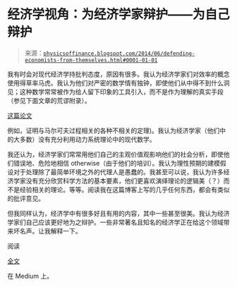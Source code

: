 <!--yml

分类：未分类

日期：2024-05-18 06:51:23

-->

# 经济学视角：为经济学家辩护——为自己辩护

> 来源：[`physicsoffinance.blogspot.com/2014/06/defending-economists-from-themselves.html#0001-01-01`](http://physicsoffinance.blogspot.com/2014/06/defending-economists-from-themselves.html#0001-01-01)

我有时会对现代经济学持批判态度，原因有很多。我认为经济学家们对效率的概念使用得草率马虎。我认为他们对严密的数学情有独钟，即使他们从中得不到什么洞见；这种数学常常被作为给人留下印象的工具引入，而不是作为理解的真实手段（参见下面文章的荒谬附录）。

[这篇论文](http://onlinelibrary.wiley.com/doi/10.3982/ECTA8416/abstract)

例如，证明与马尔可夫过程相关的各种不相关的定理)。我认为经济学家（他们中的大多数）没有充分利用动力系统理论中的现代数学。

我还认为，经济学家们常常用他们自己的主观价值观影响他们的社会分析，即使他们错误地、危险地相信 otherwise（由于他们的培训）。我认为理性预期的建模假设对于处理除了最简单环境之外的代理人是愚蠢的。我甚至可以说，我认为许多经济学家没有充分欣赏科学方法的基本要素，他们更喜欢演绎理论的逻辑美（？）而不是经验相关的理论。等等。阅读我在这篇博客上写的几乎任何东西，都会有类似的批评意见。

但我同样认为，经济学中有很多好且有用的内容，其中一些甚至很美。我认为经济学家们自己应该更好地为之辩护。一些非常著名且知名的经济学正在给这个领域带来坏名声。让我解释一下。

阅读

[全文](https://medium.com/@mark__buchanan/db6457be3dd8)

在 Medium 上。
